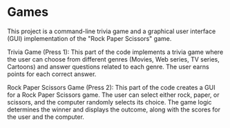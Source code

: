 # Games

This project is a command-line trivia game and a graphical user interface (GUI) implementation of the "Rock Paper Scissors" game.

Trivia Game (Press 1):
This part of the code implements a trivia game where the user can choose from different genres (Movies, Web series, TV series, Cartoons) and answer questions related to each genre. The user earns points for each correct answer.

Rock Paper Scissors Game (Press 2):
This part of the code creates a GUI for a Rock Paper Scissors game. The user can select either rock, paper, or scissors, and the computer randomly selects its choice. The game logic determines the winner and displays the outcome, along with the scores for the user and the computer.
